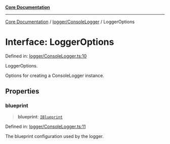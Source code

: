 [**Core Documentation**](../../../README.md)

***

[Core Documentation](../../../README.md) / [logger/ConsoleLogger](../README.md) / LoggerOptions

# Interface: LoggerOptions

Defined in: [logger/ConsoleLogger.ts:10](https://github.com/stonemjs/core/blob/85781fe5b87769612839dd6b850ba45186d357fa/src/logger/ConsoleLogger.ts#L10)

LoggerOptions.

Options for creating a ConsoleLogger instance.

## Properties

### blueprint

> **blueprint**: [`IBlueprint`](../../../declarations/type-aliases/IBlueprint.md)

Defined in: [logger/ConsoleLogger.ts:11](https://github.com/stonemjs/core/blob/85781fe5b87769612839dd6b850ba45186d357fa/src/logger/ConsoleLogger.ts#L11)

The blueprint configuration used by the logger.
